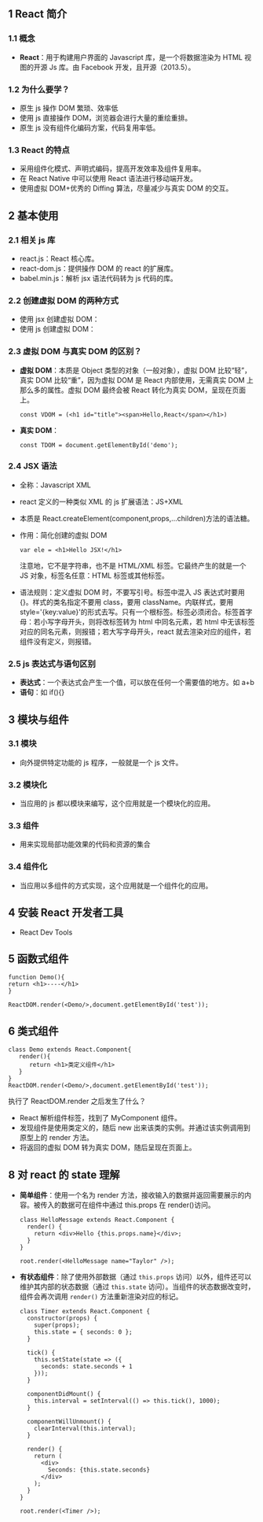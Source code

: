 ## 1 React 简介

### 1.1 概念

- **React**：用于构建用户界面的 Javascript 库，是一个将数据渲染为 HTML 视图的开源 Js 库。由 Facebook 开发，且开源（2013.5）。

### 1.2 为什么要学？

- 原生 js 操作 DOM 繁琐、效率低
- 使用 js 直接操作 DOM，浏览器会进行大量的重绘重排。
- 原生 js 没有组件化编码方案，代码复用率低。

### 1.3 React 的特点

- 采用组件化模式、声明式编码，提高开发效率及组件复用率。
- 在 React Native 中可以使用 React 语法进行移动端开发。
- 使用虚拟 DOM+优秀的 Diffing 算法，尽量减少与真实 DOM 的交互。

## 2 基本使用

### 2.1 相关 js 库

- react.js：React 核心库。
- react-dom.js：提供操作 DOM 的 react 的扩展库。
- babel.min.js：解析 jsx 语法代码转为 js 代码的库。

### 2.2 创建虚拟 DOM 的两种方式

- 使用 jsx 创建虚拟 DOM：
- 使用 js 创建虚拟 DOM：

### 2.3 虚拟 DOM 与真实 DOM 的区别？

- **虚拟 DOM**：本质是 Object 类型的对象（一般对象），虚拟 DOM 比较“轻”，真实 DOM 比较“重”，因为虚拟 DOM 是 React 内部使用，无需真实 DOM 上那么多的属性。虚拟 DOM 最终会被 React 转化为真实 DOM，呈现在页面上。

  ```
  const VDOM = (<h1 id="title"><span>Hello,React</span></h1>)
  ```

- **真实 DOM**：

  ```
  const TDOM = document.getElementById('demo');
  ```

### 2.4 JSX 语法

- 全称：Javascript XML

- react 定义的一种类似 XML 的 js 扩展语法：JS+XML

- 本质是 React.createElement(component,props,...children)方法的语法糖。

- 作用：简化创建的虚拟 DOM

  ```
  var ele = <h1>Hello JSX!</h1>
  ```

  注意地，它不是字符串，也不是 HTML/XML 标签。它最终产生的就是一个 JS 对象，标签名任意：HTML 标签或其他标签。

- 语法规则：定义虚拟 DOM 时，不要写引号。标签中混入 JS 表达式时要用{}。样式的类名指定不要用 class，要用 className。内联样式，要用 style='{key:value}'的形式去写。只有一个根标签。标签必须闭合。标签首字母：若小写字母开头，则将改标签转为 html 中同名元素，若 html 中无该标签对应的同名元素，则报错；若大写字母开头，react 就去渲染对应的组件，若组件没有定义，则报错。

### 2.5 js 表达式与语句区别

- **表达式**：一个表达式会产生一个值，可以放在任何一个需要值的地方。如 a+b
- **语句**：如 if(){}

## 3 模块与组件

### 3.1 模块

- 向外提供特定功能的 js 程序，一般就是一个 js 文件。

### 3.2 模块化

- 当应用的 js 都以模块来编写，这个应用就是一个模块化的应用。

### 3.3 组件

- 用来实现局部功能效果的代码和资源的集合

### 3.4 组件化

- 当应用以多组件的方式实现，这个应用就是一个组件化的应用。

## 4 安装 React 开发者工具

- React Dev Tools

## 5 函数式组件

```
function Demo(){
return <h1>----</h1>
}

ReactDOM.render(<Demo/>,document.getElementById('test'));
```

## 6 类式组件

```
class Demo extends React.Component{
   render(){
      return <h1>类定义组件</h1>
   }
}
ReactDOM.render(<Demo/>,document.getElementById('test'));
```

执行了 ReactDOM.render 之后发生了什么？

- React 解析组件标签，找到了 MyComponent 组件。
- 发现组件是使用类定义的，随后 new 出来该类的实例。并通过该实例调用到原型上的 render 方法。
- 将返回的虚拟 DOM 转为真实 DOM，随后呈现在页面上。

## 8 对 react 的 state 理解

- **简单组件**：使用一个名为 render 方法，接收输入的数据并返回需要展示的内容。被传入的数据可在组件中通过 this.props 在 render()访问。

  ```react
  class HelloMessage extends React.Component {
    render() {
      return <div>Hello {this.props.name}</div>;
    }
  }

  root.render(<HelloMessage name="Taylor" />);
  ```

- **有状态组件**：除了使用外部数据（通过 `this.props` 访问）以外，组件还可以维护其内部的状态数据（通过 `this.state` 访问）。当组件的状态数据改变时，组件会再次调用 `render()` 方法重新渲染对应的标记。

  ```react
  class Timer extends React.Component {
    constructor(props) {
      super(props);
      this.state = { seconds: 0 };
    }

    tick() {
      this.setState(state => ({
        seconds: state.seconds + 1
      }));
    }

    componentDidMount() {
      this.interval = setInterval(() => this.tick(), 1000);
    }

    componentWillUnmount() {
      clearInterval(this.interval);
    }

    render() {
      return (
        <div>
          Seconds: {this.state.seconds}
        </div>
      );
    }
  }

  root.render(<Timer />);
  ```
